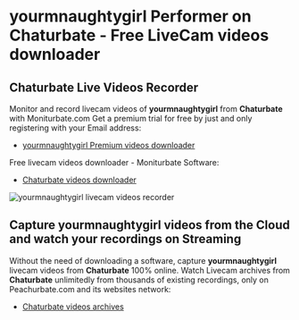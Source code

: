 # yourmnaughtygirl Performer on Chaturbate - Free LiveCam videos downloader

## Chaturbate Live Videos Recorder

Monitor and record livecam videos of **yourmnaughtygirl** from **Chaturbate** with Moniturbate.com
Get a premium trial for free by just and only registering with your Email address:
* [yourmnaughtygirl Premium videos downloader](https://moniturbate.com/request-demo-licence-key.html)

Free livecam videos downloader - Moniturbate Software:
* [Chaturbate videos downloader](https://moniturbate.com/moniturbate-download-software.html)

![yourmnaughtygirl livecam videos recorder](https://peachurnet.com/templates/moniturbate-software.png)


## Capture yourmnaughtygirl videos from the Cloud and watch your recordings on Streaming

Without the need of downloading a software, capture **yourmnaughtygirl** livecam videos from **Chaturbate** 100% online.
Watch Livecam archives from **Chaturbate** unlimitedly from thousands of existing recordings, only on Peachurbate.com and its websites network:
* [Chaturbate videos archives](https://peachurnet.com/)
